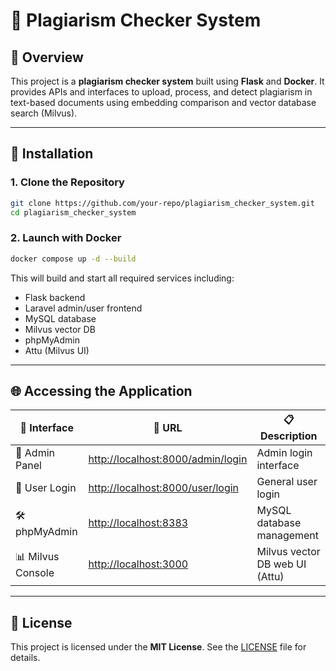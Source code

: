 # 🧠 Plagiarism Checker System

## 📄 Overview
This project is a **plagiarism checker system** built using **Flask** and **Docker**. It provides APIs and interfaces to upload, process, and detect plagiarism in text-based documents using embedding comparison and vector database search (Milvus).

---

## 🚀 Installation

### 1. Clone the Repository
```bash
git clone https://github.com/your-repo/plagiarism_checker_system.git
cd plagiarism_checker_system
```

### 2. Launch with Docker
```bash
docker compose up -d --build
```

This will build and start all required services including:
- Flask backend
- Laravel admin/user frontend
- MySQL database
- Milvus vector DB
- phpMyAdmin
- Attu (Milvus UI)

---

## 🌐 Accessing the Application

| 🧭 Interface        | 🔗 URL                                   | 📋 Description               |
|--------------------|------------------------------------------|------------------------------|
| 🔐 Admin Panel      | [http://localhost:8000/admin/login](http://localhost:8000/admin/login) | Admin login interface        |
| 👤 User Login       | [http://localhost:8000/user/login](http://localhost:8000/user/login)   | General user login           |
| 🛠️ phpMyAdmin       | [http://localhost:8383](http://localhost:8383)                         | MySQL database management    |
| 📊 Milvus Console   | [http://localhost:3000](http://localhost:3000)                         | Milvus vector DB web UI (Attu) |

---

## 📄 License
This project is licensed under the **MIT License**. See the [LICENSE](LICENSE) file for details.